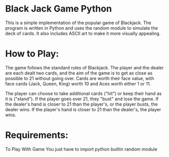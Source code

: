 # Black Jack Game Python 
This is a simple implementation of the popular game of Blackjack. The program is written in Python and uses the random module to simulate the deck of cards. 
It also includes ASCII art to make it more visually appealing.

# How to Play:
The game follows the standard rules of Blackjack. The player and the dealer are each dealt two cards, and the aim of the game is to get as close as possible to 21 without going over. Cards are worth their face value, with face cards (Jack, Queen, King) worth 10 and Aces worth either 1 or 11.

The player can choose to take additional cards ("hit") or keep their hand as it is ("stand"). If the player goes over 21, they "bust" and lose the game. If the dealer's hand is closer to 21 than the player's, or the player busts, the dealer wins. If the player's hand is closer to 21 than the dealer's, the player wins.

# Requirements:
To Play With Game You just have to import python builtin random module 
